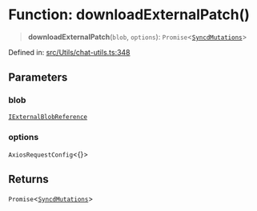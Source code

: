 # Function: downloadExternalPatch()

> **downloadExternalPatch**(`blob`, `options`): `Promise`\<[`SyncdMutations`](../namespaces/proto/classes/SyncdMutations.md)\>

Defined in: [src/Utils/chat-utils.ts:348](https://github.com/Fokusdotid/Baileys/blob/e5a24e138f3b69cf124e0406999e537d5c9a6c18/src/Utils/chat-utils.ts#L348)

## Parameters

### blob

[`IExternalBlobReference`](../namespaces/proto/interfaces/IExternalBlobReference.md)

### options

`AxiosRequestConfig`\<\{\}\>

## Returns

`Promise`\<[`SyncdMutations`](../namespaces/proto/classes/SyncdMutations.md)\>
